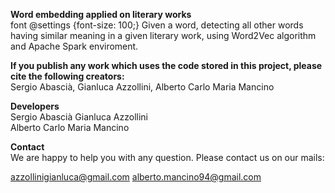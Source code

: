 **Word embedding applied on literary works** <br/> font @settings {font-size: 100;}
Given a word, detecting all other words having similar meaning in a given literary work, using Word2Vec algorithm and Apache Spark enviroment. 

**If you publish any work which uses the code stored in this project, please cite the following creators:** <br/>
Sergio Abascià, Gianluca Azzollini, Alberto Carlo  Maria Mancino

**Developers** <br/>
Sergio Abascià
Gianluca Azzollini  
Alberto Carlo Maria Mancino

**Contact** <br/>
We are happy to help you with any question. Please contact us on our mails:

azzollinigianluca@gmail.com
alberto.mancino94@gmail.com
